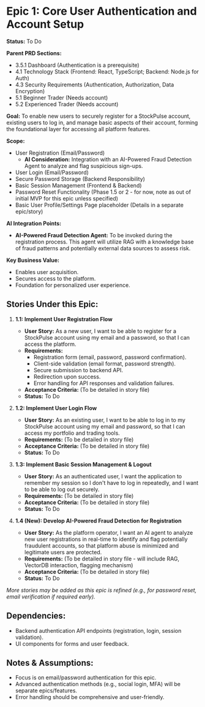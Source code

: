 # Epic 1: Core User Authentication and Account Setup

**Status:** To Do

**Parent PRD Sections:** 
*   3.5.1 Dashboard (Authentication is a prerequisite)
*   4.1 Technology Stack (Frontend: React, TypeScript; Backend: Node.js for Auth)
*   4.3 Security Requirements (Authentication, Authorization, Data Encryption)
*   5.1 Beginner Trader (Needs account)
*   5.2 Experienced Trader (Needs account)

**Goal:** To enable new users to securely register for a StockPulse account, existing users to log in, and manage basic aspects of their account, forming the foundational layer for accessing all platform features.

**Scope:**
*   User Registration (Email/Password)
    *   **AI Consideration:** Integration with an AI-Powered Fraud Detection Agent to analyze and flag suspicious sign-ups.
*   User Login (Email/Password)
*   Secure Password Storage (Backend Responsibility)
*   Basic Session Management (Frontend & Backend)
*   Password Reset Functionality (Phase 1.5 or 2 - for now, note as out of initial MVP for this epic unless specified)
*   Basic User Profile/Settings Page placeholder (Details in a separate epic/story)

**AI Integration Points:**
*   **AI-Powered Fraud Detection Agent:** To be invoked during the registration process. This agent will utilize RAG with a knowledge base of fraud patterns and potentially external data sources to assess risk.

**Key Business Value:** 
*   Enables user acquisition.
*   Secures access to the platform.
*   Foundation for personalized user experience.

## Stories Under this Epic:

1.  **1.1: Implement User Registration Flow**
    *   **User Story:** As a new user, I want to be able to register for a StockPulse account using my email and a password, so that I can access the platform.
    *   **Requirements:** 
        *   Registration form (email, password, password confirmation).
        *   Client-side validation (email format, password strength).
        *   Secure submission to backend API.
        *   Redirection upon success.
        *   Error handling for API responses and validation failures.
    *   **Acceptance Criteria:** (To be detailed in story file)
    *   **Status:** To Do

2.  **1.2: Implement User Login Flow**
    *   **User Story:** As an existing user, I want to be able to log in to my StockPulse account using my email and password, so that I can access my portfolio and trading tools.
    *   **Requirements:** (To be detailed in story file)
    *   **Acceptance Criteria:** (To be detailed in story file)
    *   **Status:** To Do

3.  **1.3: Implement Basic Session Management & Logout**
    *   **User Story:** As an authenticated user, I want the application to remember my session so I don't have to log in repeatedly, and I want to be able to log out securely.
    *   **Requirements:** (To be detailed in story file)
    *   **Acceptance Criteria:** (To be detailed in story file)
    *   **Status:** To Do

4.  **1.4 (New): Develop AI-Powered Fraud Detection for Registration**
    *   **User Story:** As the platform operator, I want an AI agent to analyze new user registrations in real-time to identify and flag potentially fraudulent accounts, so that platform abuse is minimized and legitimate users are protected.
    *   **Requirements:** (To be detailed in story file - will include RAG, VectorDB interaction, flagging mechanism)
    *   **Acceptance Criteria:** (To be detailed in story file)
    *   **Status:** To Do

*More stories may be added as this epic is refined (e.g., for password reset, email verification if required early).* 

## Dependencies:

*   Backend authentication API endpoints (registration, login, session validation).
*   UI components for forms and user feedback.

## Notes & Assumptions:

*   Focus is on email/password authentication for this epic.
*   Advanced authentication methods (e.g., social login, MFA) will be separate epics/features.
*   Error handling should be comprehensive and user-friendly. 